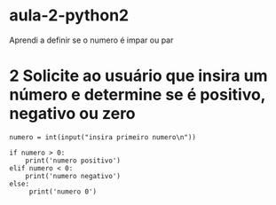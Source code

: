 # aula-2-python2
Aprendi a definir se o numero é impar ou par
# 2 Solicite ao usuário que insira um número e determine se é positivo, negativo ou zero
    numero = int(input("insira primeiro numero\n"))

    if numero > 0:
        print('numero positivo')
    elif numero < 0:
        print('numero negativo')
    else:
         print('numero 0')
